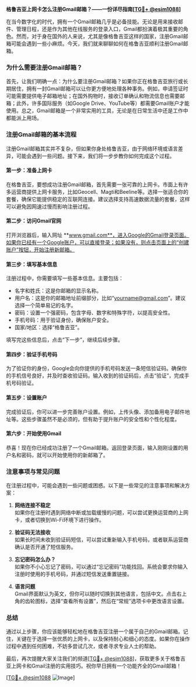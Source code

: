 **格鲁吉亚上网卡怎么注册Gmail邮箱？——一份详尽指南[[TG💪+ @esim1088](https://t.me/s/esim1088)]**

在当今数字化的时代，拥有一个Gmail邮箱几乎是必备技能。无论是用来接收邮件、管理日程，还是作为其他在线服务的登录入口，Gmail都扮演着极其重要的角色。然而，对于身在国外的人来说，尤其是像格鲁吉亚这样的国家，注册Gmail邮箱可能会遇到一些小麻烦。今天，我们就来聊聊如何在格鲁吉亚顺利注册Gmail邮箱。

### 为什么需要注册Gmail邮箱？

首先，让我们明确一点：为什么要注册Gmail邮箱？如果你正在格鲁吉亚旅行或长期居住，拥有一封Gmail邮箱可以让你更方便地处理各种事务。例如，申请签证时可能需要提供电子邮箱地址；在国外购物时，接收订单确认和物流信息也需要邮箱；此外，许多国际服务（如Google Drive、YouTube等）都需要Gmail账户才能使用。总之，Gmail邮箱是一个非常实用的工具，无论是在日常生活中还是工作中都能派上用场。

### 注册Gmail邮箱的基本流程

注册Gmail邮箱其实并不复杂，但如果你身处格鲁吉亚，由于网络环境或语言差异，可能会遇到一些问题。接下来，我们将一步步教你如何完成这个过程。

#### 第一步：准备上网卡

在格鲁吉亚，要想成功注册Gmail邮箱，首先需要一张可靠的上网卡。市面上有许多运营商提供上网卡服务，比如Geocell、Magti和Beeline等。选择一张适合你的套餐，确保它能提供稳定的互联网连接。建议选择支持高速数据流量的套餐，这样可以避免因网速过慢而影响注册过程。

#### 第二步：访问Gmail官网

打开浏览器后，输入网址 **www.gmail.com**，进入Google的Gmail登录页面。如果你已经有一个Google账户，可以直接登录；如果没有，则点击页面上的“创建账户”按钮，开始注册新邮箱。

#### 第三步：填写基本信息

注册过程中，你需要填写一些基本信息。主要包括：

- 名字和姓氏：这是你邮箱的显示名称。
- 用户名：这是你的邮箱地址前缀部分，比如“yourname@gmail.com”。建议选择一个简单易记的名字。
- 密码：设置一个强密码，包含字母、数字和特殊字符，以提高安全性。
- 手机号码：用于验证身份，确保账户安全。
- 国家/地区：选择“格鲁吉亚”。

填写完这些信息后，点击“下一步”，继续后续步骤。

#### 第四步：验证手机号码

为了验证你的身份，Google会向你提供的手机号码发送一条短信验证码。确保你的手机信号良好，并及时查收验证码。输入收到的验证码后，点击“验证”，完成手机号码验证。

#### 第五步：设置账户

完成验证后，你可以进一步完善账户设置。例如，上传头像、添加备用电子邮件地址等。这些步骤虽然不是必须的，但有助于提升账户的安全性和个性化程度。

#### 第六步：开始使用Gmail

恭喜！现在你已经成功注册了一个Gmail邮箱。返回登录页面，输入刚刚设置的用户名和密码，就可以开始使用你的新邮箱了。

### 注意事项与常见问题

在注册过程中，可能会遇到一些问题或困惑。以下是一些常见的注意事项和解决方案：

1. **网络连接不稳定**  
   如果你在注册时遇到网络中断或加载缓慢的问题，可以尝试更换运营商的上网卡，或者切换到Wi-Fi环境下进行操作。

2. **验证码无法接收**  
   如果长时间未收到验证码短信，可以尝试重新输入手机号码，或者联系运营商确认是否开通了短信服务。

3. **忘记密码怎么办？**  
   如果你不小心忘记了密码，可以通过“忘记密码”功能找回。系统会要求你输入注册时使用的手机号码，并通过短信发送重置链接。

4. **语言问题**  
   Gmail界面默认为英文，但你可以随时切换到其他语言，包括中文。点击右上角的齿轮图标，选择“查看所有设置”，然后在“常规”选项卡中更改语言设置。

### 总结

通过以上步骤，你应该能够轻松地在格鲁吉亚注册一个属于自己的Gmail邮箱。记住，关键在于选择一张优质的上网卡，以及保持耐心和细心的态度。如果你在操作过程中遇到任何困难，不妨多尝试几次，或者寻求专业人士的帮助。

最后，再次提醒大家关注我们的频道[[TG💪+ @esim1088](https://t.me/s/esim1088)]，获取更多关于格鲁吉亚上网卡和Gmail注册的实用技巧。祝你早日拥有一个功能齐全的Gmail邮箱！

[[TG💪+ @esim1088](https://t.me/s/esim1088) ![Image](https://i.postimg.cc/4NQfJmqS/Snipaste-2025-05-13-00-14-12.png)]